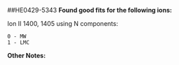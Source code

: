 ##HE0429-5343
**Found good fits for the following ions:**

Ion II 1400, 1405 using N components:
```
0 - MW
1 - LMC
```


**Other Notes:**

